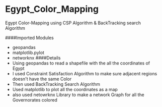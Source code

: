 # Egypt_Color_Mapping
Egypt Color-Mapping using CSP Algorithm &amp; BackTracking search Algorithm 

####Imported Modules 
- geopandas 
- matplotlib.pylot
- networknx
####Details 
- Using geopandas to read a shapefile with the all the coordinates of Egypt 
- I used Constraint Satisfaction Algorithm to make sure adjacent regions doesn't have the same Color 
- Then used BackTracking Search Algorithm 
- Used matplotlib to plot all the coordinates as a map 
- also used netowrknx Library to make a network Graph for all the Governorates colored 
